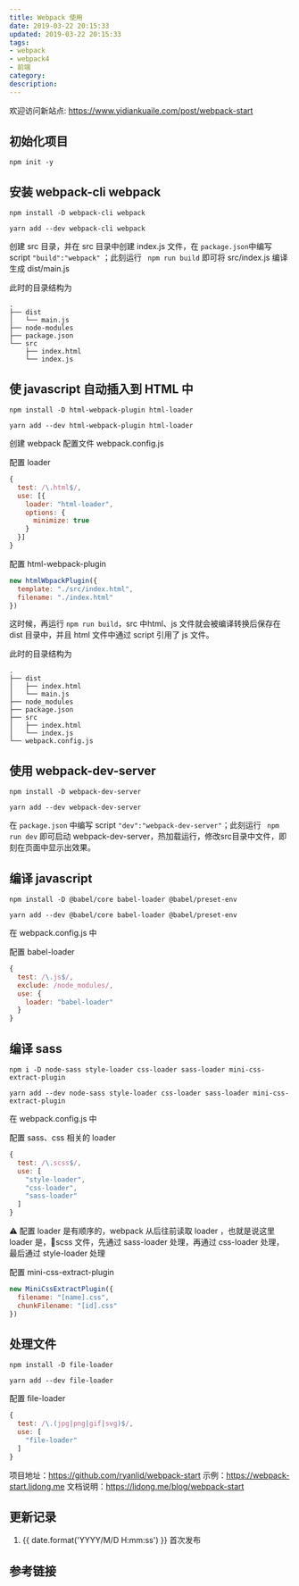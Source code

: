 ```yaml
---
title: Webpack 使用
date: 2019-03-22 20:15:33
updated: 2019-03-22 20:15:33
tags:
- webpack
- webpack4
- 前端
category:
description:
---
```


欢迎访问新站点: <https://www.yidiankuaile.com/post/webpack-start>

## 初始化项目

```
npm init -y
```

## 安装 webpack-cli webpack

```
npm install -D webpack-cli webpack
```

```
yarn add --dev webpack-cli webpack
```

创建 src 目录，并在 src 目录中创建 index.js 文件，在 `package.json`中编写 script `"build":"webpack"` ；此刻运行 ` npm run build` 即可将 src/index.js 编译生成 dist/main.js

此时的目录结构为

```
.
├── dist
│   └── main.js
├── node-modules
├── package.json
└── src
    ├── index.html
    └── index.js
```
## 使 javascript 自动插入到 HTML 中

```
npm install -D html-webpack-plugin html-loader
```

```
yarn add --dev html-webpack-plugin html-loader
```

创建 webpack 配置文件 webpack.config.js

配置 loader

```js
{
  test: /\.html$/,
  use: [{
    loader: "html-loader",
    options: {
      minimize: true
    }
  }]
}

```
配置 html-webpack-plugin

```js
new htmlWbpackPlugin({
  template: "./src/index.html",
  filename: "./index.html"
})
```

这时候，再运行 `npm run build`，src 中html、js 文件就会被编译转换后保存在 dist 目录中，并且 html 文件中通过 script 引用了 js 文件。

此时的目录结构为

```
.
├── dist
│   ├── index.html
│   └── main.js
├── node_modules
├── package.json
├── src
│   ├── index.html
│   └── index.js
└── webpack.config.js
```

## 使用 webpack-dev-server

```
npm install -D webpack-dev-server
```

```
yarn add --dev webpack-dev-server
```

在 `package.json` 中编写 script `"dev":"webpack-dev-server"`；此刻运行 ` npm run dev` 即可启动 webpack-dev-server，热加载运行，修改src目录中文件，即刻在页面中显示出效果。

## 编译 javascript

```
npm install -D @babel/core babel-loader @babel/preset-env
```

```
yarn add --dev @babel/core babel-loader @babel/preset-env
```

在 webpack.config.js 中

配置 babel-loader

```js
{
  test: /\.js$/,
  exclude: /node_modules/,
  use: {
    loader: "babel-loader"
  }
}
```
## 编译 sass

```
npm i -D node-sass style-loader css-loader sass-loader mini-css-extract-plugin
```

```
yarn add --dev node-sass style-loader css-loader sass-loader mini-css-extract-plugin
```

在 webpack.config.js 中

配置 sass、css 相关的 loader

```js
{
  test: /\.scss$/,
  use: [
    "style-loader",
    "css-loader",
    "sass-loader"
  ]
}
```

⚠️ 配置 loader 是有顺序的，webpack 从后往前读取 loader ，也就是说这里 loader 是，scss 文件，先通过 sass-loader 处理，再通过 css-loader 处理，最后通过 style-loader 处理

配置 mini-css-extract-plugin

```js
new MiniCssExtractPlugin({
  filename: "[name].css",
  chunkFilename: "[id].css"
})
```

## 处理文件

```
npm install -D file-loader
```

```
yarn add --dev file-loader
```

配置 file-loader

```js
{
  test: /\.(jpg|png|gif|svg)$/,
  use: [
    "file-loader"
  ]
}
```

项目地址：https://github.com/ryanlid/webpack-start
示例：https://webpack-start.lidong.me
文档说明：https://lidong.me/blog/webpack-start

## 更新记录

1. {{ date.format('YYYY/M/D H:mm:ss') }} 首次发布

## 参考链接

